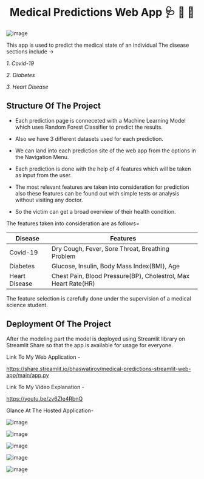 <h1 align="center">
             Medical Predictions Web App 🩺 💊 💉
</h1>
  
  ![image](https://user-images.githubusercontent.com/78029145/153434524-ca6c416b-3f8e-43ca-8174-6f68789209a5.png)


This app is used to predict the medical state of an individual
The disease sections include ->

*1. Covid-19*

*2. Diabetes*

*3. Heart Disease* 


## Structure Of The Project

- Each prediction page is conneceted with a Machine Learning Model which uses Random Forest Classifier to predict the results.
- Also we have 3 different datasets used for each prediction.
- We can land into each prediction site of the web app from the options in the Navigation Menu.


- Each prediction is done with the help of 4 features which will be taken as input from the user.
- The most relevant features are taken into consideration for prediction also these features can be found out with simple tests or analysis without visiting any doctor.
- So the victim can get a broad overview of their health condition.

The features taken into consideration are as follows=

| Disease | Features |
| - | - |
| Covid-19 | Dry Cough, Fever, Sore Throat, Breathing Problem |
| Diabetes | Glucose, Insulin, Body Mass Index(BMI), Age |
| Heart Disease | Chest Pain, Blood Pressure(BP), Cholestrol, Max Heart Rate(HR) |

The feature selection is carefully done under the supervision of a medical science student.

## Deployment Of The Project

After the modeling part the model is deployed using Streamlit library on Streamlit Share so that the app is available for usage for everyone.

Link To My Web Application -

https://share.streamlit.io/bhaswatiroy/medical-predictions-streamlit-web-app/main/app.py

Link To My Video Explanation -

https://youtu.be/zv6ZIe4RbnQ

Glance At The Hosted Application-

![image](https://user-images.githubusercontent.com/78029145/153414617-663dfe56-18eb-47f5-8de6-54aa5d0e0351.png)

![image](https://user-images.githubusercontent.com/78029145/153414774-e1c39199-db5e-4d40-9ed5-bd65edee1bf2.png)

![image](https://user-images.githubusercontent.com/78029145/153414946-8417cd23-6996-41c1-b989-8158cc980e43.png)

![image](https://user-images.githubusercontent.com/78029145/153415061-38a25278-c48b-49f2-a6b8-be66817ec8c4.png)

![image](https://user-images.githubusercontent.com/78029145/153417820-dbfe50f7-1ce3-43ce-ac7d-4285d4d6f303.png)


